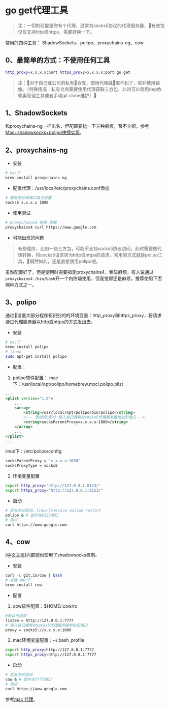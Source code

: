 # go get代理工具

>注：一切的前提是你有个代理，通常为socks5协议的代理服务器，有些包仅仅支持http或https，需要转换一下。

常用的四种工具： ShadowSockets、polipo、proxychains-ng、cow

## **0、最简单的方式：不使用任何工具**
```sh
http_proxy=x.x.x.x:port https_proxy=x.x.x.x:port go get
```
> 注：对于自己或公司的私有仓库，使用代理就取不到了，除非使用镜像。（特殊情况：私有仓库需要使用代理获取三方包，此时可以使用dep依赖奥管理工具或者手动git clone维护）

## **1、ShadowSockets**
和proxychains-ng一样出名，但配置要比一下三种麻烦，暂不介绍，参考[Mac+shadowsocks+polipo快捷实现](https://segmentfault.com/a/1190000008449046)。

## **2、proxychains-ng**

- 安装
```sh
# mac下
brew install proxychains-ng
```
- 配置代理：/usr/local/etc/proxychains.conf添加
```sh
# 服务地址和端口自己设置
socks5 x.x.x.x 1080
```
- 使用测试
```sh
# proxychains4 程序 参数
proxychains4 curl https://www.google.com
```
- 可能出现的问题
>有些程序，比如一些三方包，可能不支持socks5协议访问，此时需要做代理转换，将socks5请求转为http或https的请求，常用的方式就是polipo工具，既然如此，还是直接使用polipo吧。

虽然配置好了，但是使用时需要指定proxychains4，稍显麻烦，有人说通过`proxychains4 /bin/bash`开一个内终端使用，但我觉得还是麻烦，推荐使用下面两种方式之一。

## **3、polipo**

通过设置大部分程序都识别的的环境变量：http_proxy和https_proxy，将请求通过代理服务器以http或https的方式发出去。

- 安装
```sh
# mac下
brew install polipo
# linux
sudo apt-get install polipo
```

- 配置：
1. polipo软件配置：
mac下：/usr/local/opt/polipo/homebrew.mxcl.polipo.plist
```xml
...
<plist version="1.0">
    ...
    <array>
        <string>/usr/local/opt/polipo/bin/polipo</string>
        <!-- 添加的部分:填入自己拥有的socks5代理服务器地址和端口 -->
        <string>socksParentProxy=x.x.x.x:1080</string>
    </array>
    ...
</plist>
...
```

linux下：/etc/polipo/config
```sh
socksParentProxy = "x.x.x.x:1080"  
socksProxyType = socks5
```

2. 环境变量配置
```sh
export http_proxy="http://127.0.0.1:8123/"
export https_proxy="http://127.0.0.1:8123/"
```

- 启动
```sh
# 后台方式启动，linux下service polipo restart
polipo & # 监听在8123端口
# 测试
curl https://www.google.com
```

## **4、cow**

[[中文文档]](https://github.com/cyfdecyf/cow)内部貌似使用了shadowsocks机制。

- 安装
```sh
curl -L git.io/cow | bash
# 或者 mac下
brew install cow
```

- 配置
1. cow软件配置：$HOME/.cow/rc

```sh
#默认已添加
listen = http://127.0.0.1:7777 
# 填入自己拥有的socks5代理服务器地址和端口
proxy = socks5://x.x.x.x:1080
```
2. mac环境变量配置：~/.bash_profile
```sh
export http_proxy=http://127.0.0.1:7777
export https_proxy=http://127.0.0.1:7777
```

- 启动

```sh
# 后台方式启动
cow & # 监听在7777端口
# 测试
curl https://www.google.com
```
参考[mac 代理](https://www.jianshu.com/p/0bfe70cbd49c)。